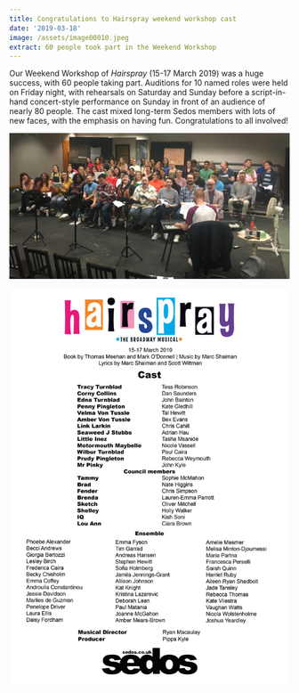 ```yaml
---
title: Congratulations to Hairspray weekend workshop cast
date: '2019-03-18'
image: /assets/image00010.jpeg
extract: 60 people took part in the Weekend Workshop
---
```

Our Weekend Workshop of *Hairspray* (15-17 March 2019) was a huge success, with 60 people taking part. Auditions for 10 named roles were held on Friday night, with rehearsals on Saturday and Sunday before a script-in-hand concert-style performance on Sunday in front of an audience of nearly 80 people. The cast mixed long-term Sedos members with lots of new faces, with the emphasis on having fun. Congratulations to all involved!

![](/assets/image00010.jpeg)

![](/assets/hairspraycastlistwebsite.jpg)
